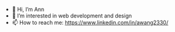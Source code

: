 - 👋 Hi, I’m Ann
- 👀 I’m interested in web development and design
- 📫 How to reach me: https://www.linkedin.com/in/awang2330/
